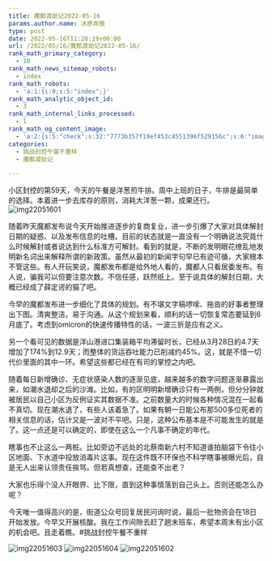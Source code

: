 ```yaml
---
title: 魔都渡劫记2022-05-16
params.author.name: 冰原奔狼
type: post
date: 2022-05-16T11:28:19+00:00
url: /2022/05/16/魔都渡劫记2022-05-16/
rank_math_primary_category:
  - 10
rank_math_news_sitemap_robots:
  - index
rank_math_robots:
  - 'a:1:{i:0;s:5:"index";}'
rank_math_analytic_object_id:
  - 3
rank_math_internal_links_processed:
  - 1
rank_math_og_content_image:
  - 'a:2:{s:5:"check";s:32:"7773b357f19ef453c4551396f529156c";s:6:"images";a:0:{}}'
categories:
  - 挑战封控午餐不重样
  - 魔都渡劫记

---
```

小区封控的第59天，今天的午餐是洋葱煎牛排。周中上班的日子，牛排是最简单的选择。本着进一步去库存的原则，消耗大洋葱一颗，成果还行。
<img decoding="async" src="https://i0.wp.com/s2.loli.net/2022/05/16/oc2wg4UrNIKDz9H.jpg?w=640&#038;ssl=1" alt="img22051601" data-recalc-dims="1" />

随着昨天魔都发布说今天开始推进逐步的复商复业，进一步引爆了大家对具体解封日期的疑惑、以及发布信息的吐槽。目前的状态就是一直没有一个明确说法究竟什么时候解封或者说达到什么标准方可解封。看到的就是，不断的发明眼花缭乱地发明新名词出来解释所谓的新政策。虽然从最初的新闻字句早已有迹可循，大家根本不管这些。有人开玩笑说，魔都发布都是给外地人看的，魔都人只看居委发布。有人说，骗我可以但要注意次数。不信任感，跃然纸上。至于说具体的解封日期，大概已经成了薛定谔的猫了吧。

今早的魔都发布进一步细化了具体的规划。有不堪文字稿啰嗦、拖沓的好事者整理出下图。清爽整洁，易于沟通。从这个规划来看，顺利的话一切恢复常态要延到6月底了。考虑到omicron的快速传播特性的话，一波三折是应有之义。

另一个看可见的数据是洋山港进口集装箱平均滞留时长，已经从3月28日的4.7天增加了174%到12.9天；而整体的货运吞吐能力已削减约45%。这，就是不惜一切代价里面的其中一环。希望这些都已经在有司的掌控之内吧。

随着每日新增确诊、无症状感染人数的逐渐见底，越来越多的数字问题逐渐暴露出来，如潮水退却之后的沙滩。比如，有的区明明新增确诊只有一两例，但分分钟就被居民以自己小区为反例证实其数据不准。之前数量大的时候各种情况混在一起看不真切。现在潮水退了，有些人该着急了。如果有朝一日能公布那500多位死者的相关信息的话，估计又是一波对不平吧。只是，这种公布基本是不可能发生的就是了。这一点还是可以确定的，即使在这么一个凡事不确定的年代。

瞎事也不止这么一两桩。比如旁边不远处的北蔡南新六村不知道谁拍脑袋下令往小区地面、下水道中投放消毒片这事。现在这件既不环保也不科学瞎事被曝光后，自是无人出来认领责任挨骂。但若真想查，还能查不出老？

大家也乐得个没人开眼界、比下限，直到这种事情落到自己头上。否则还能怎么办呢？

今天唯一值得高兴的是，街道公众号回复居民问询时说，最后一批物资会在18日开始发放。今早又开展核酸。我在工作间隙去赶了趟末班车，希望本周末有出小区的机会吧。且走着瞧。#挑战封控午餐不重样

<img decoding="async" src="https://i0.wp.com/s2.loli.net/2022/05/16/etw7bEHCiVSQRJq.jpg?w=640&#038;ssl=1" alt="img22051603" data-recalc-dims="1" />
<img decoding="async" src="https://i0.wp.com/s2.loli.net/2022/05/16/fONQwlPo7qdsRnZ.jpg?w=640&#038;ssl=1" alt="img22051604" data-recalc-dims="1" />
<img decoding="async" src="https://i0.wp.com/s2.loli.net/2022/05/16/lSMxOWCu19JiL3Q.jpg?w=640&#038;ssl=1" alt="img22051602" data-recalc-dims="1" />
